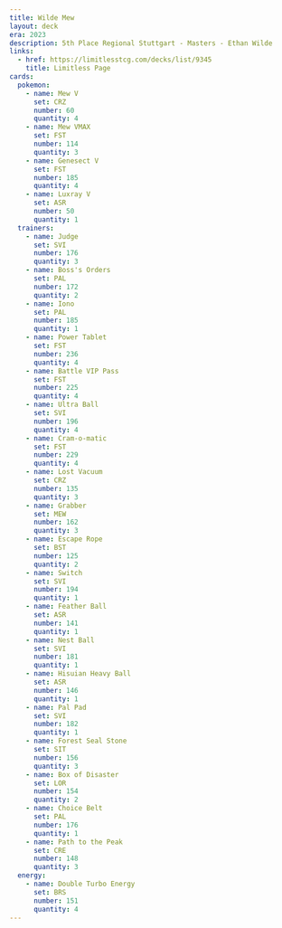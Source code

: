 ```yaml
---
title: Wilde Mew
layout: deck
era: 2023
description: 5th Place Regional Stuttgart - Masters - Ethan Wilde
links:
  - href: https://limitlesstcg.com/decks/list/9345
    title: Limitless Page
cards:
  pokemon:
    - name: Mew V
      set: CRZ
      number: 60
      quantity: 4
    - name: Mew VMAX
      set: FST
      number: 114
      quantity: 3
    - name: Genesect V
      set: FST
      number: 185
      quantity: 4
    - name: Luxray V
      set: ASR
      number: 50
      quantity: 1
  trainers:
    - name: Judge
      set: SVI
      number: 176
      quantity: 3
    - name: Boss's Orders
      set: PAL
      number: 172
      quantity: 2
    - name: Iono
      set: PAL
      number: 185
      quantity: 1
    - name: Power Tablet
      set: FST
      number: 236
      quantity: 4
    - name: Battle VIP Pass
      set: FST
      number: 225
      quantity: 4
    - name: Ultra Ball
      set: SVI
      number: 196
      quantity: 4
    - name: Cram-o-matic
      set: FST
      number: 229
      quantity: 4
    - name: Lost Vacuum
      set: CRZ
      number: 135
      quantity: 3
    - name: Grabber
      set: MEW
      number: 162
      quantity: 3
    - name: Escape Rope
      set: BST
      number: 125
      quantity: 2
    - name: Switch
      set: SVI
      number: 194
      quantity: 1
    - name: Feather Ball
      set: ASR
      number: 141
      quantity: 1
    - name: Nest Ball
      set: SVI
      number: 181
      quantity: 1
    - name: Hisuian Heavy Ball
      set: ASR
      number: 146
      quantity: 1
    - name: Pal Pad
      set: SVI
      number: 182
      quantity: 1
    - name: Forest Seal Stone
      set: SIT
      number: 156
      quantity: 3
    - name: Box of Disaster
      set: LOR
      number: 154
      quantity: 2
    - name: Choice Belt
      set: PAL
      number: 176
      quantity: 1
    - name: Path to the Peak
      set: CRE
      number: 148
      quantity: 3
  energy:
    - name: Double Turbo Energy
      set: BRS
      number: 151
      quantity: 4
---
```


